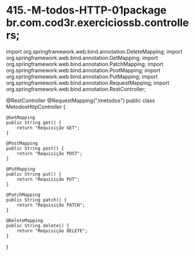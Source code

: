 # 415.-M-todos-HTTP-01package br.com.cod3r.exerciciossb.controllers;

import org.springframework.web.bind.annotation.DeleteMapping;
import org.springframework.web.bind.annotation.GetMapping;
import org.springframework.web.bind.annotation.PatchMapping;
import org.springframework.web.bind.annotation.PostMapping;
import org.springframework.web.bind.annotation.PutMapping;
import org.springframework.web.bind.annotation.RequestMapping;
import org.springframework.web.bind.annotation.RestController;

@RestController
@RequestMapping("/metodos")
public class MetodosHttpController {

	@GetMapping
	public String get() {
		return "Requisição GET";
	}
	
	@PostMapping
	public String post() {
		return "Requisição POST";
	}
	
	@PutMapping
	public String put() {
		return "Requisição PUT";
	}
	
	@PatchMapping
	public String patch() {
		return "Requisição PATCH";
	}
	
	@DeleteMapping
	public String delete() {
		return "Requisição DELETE";
	}
}
